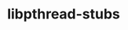 ---
title: "libpthread-stubs"
layout: cache
categories: [package, v0.18]
meta: {"versions": ["0.4"], "compilers": ["gcc@=7.3.1", "gcc@=7.5.0"], "oss": ["amzn2", "ubuntu18.04"], "platforms": ["linux"], "targets": ["aarch64", "graviton2", "x86_64", "x86_64_v3", "x86_64_v4"], "stacks": ["aws-isc", "aws-isc-aarch64", "data-vis-sdk", "e4s"], "num_specs": 5, "num_specs_by_stack": {"aws-isc-aarch64": 2, "data-vis-sdk": 1, "e4s": 1, "aws-isc": 2}}
spec_details: [{"hash": "2b5fes3twwjqckns5le2rtmeezcd6hdt", "compiler": "gcc@=7.3.1", "versions": ["0.4"], "os": "amzn2", "platform": "linux", "target": "graviton2", "variants": [], "stacks": ["aws-isc-aarch64"], "size": "-", "tarball": "https://binaries.spack.io/releases/v0.18/build_cache/linux-amzn2-graviton2/gcc-7.3.1/libpthread-stubs-0.4/linux-amzn2-graviton2-gcc-7.3.1-libpthread-stubs-0.4-2b5fes3twwjqckns5le2rtmeezcd6hdt.spack"}, {"hash": "mob66uvmit37c7x5mo46tke6n4joiuhs", "compiler": "gcc@=7.3.1", "versions": ["0.4"], "os": "amzn2", "platform": "linux", "target": "aarch64", "variants": [], "stacks": ["aws-isc-aarch64"], "size": "-", "tarball": "https://binaries.spack.io/releases/v0.18/build_cache/linux-amzn2-aarch64/gcc-7.3.1/libpthread-stubs-0.4/linux-amzn2-aarch64-gcc-7.3.1-libpthread-stubs-0.4-mob66uvmit37c7x5mo46tke6n4joiuhs.spack"}, {"hash": "4hgxcvyjntgdatofvugrahelpxoguexj", "compiler": "gcc@=7.5.0", "versions": ["0.4"], "os": "ubuntu18.04", "platform": "linux", "target": "x86_64", "variants": [], "stacks": ["data-vis-sdk", "e4s"], "size": "-", "tarball": "https://binaries.spack.io/releases/v0.18/build_cache/linux-ubuntu18.04-x86_64/gcc-7.5.0/libpthread-stubs-0.4/linux-ubuntu18.04-x86_64-gcc-7.5.0-libpthread-stubs-0.4-4hgxcvyjntgdatofvugrahelpxoguexj.spack"}, {"hash": "dx6hbgg5ctkvd2wixcwvjeb5irqdlx2f", "compiler": "gcc@=7.3.1", "versions": ["0.4"], "os": "amzn2", "platform": "linux", "target": "x86_64_v3", "variants": [], "stacks": ["aws-isc"], "size": "-", "tarball": "https://binaries.spack.io/releases/v0.18/build_cache/linux-amzn2-x86_64_v3/gcc-7.3.1/libpthread-stubs-0.4/linux-amzn2-x86_64_v3-gcc-7.3.1-libpthread-stubs-0.4-dx6hbgg5ctkvd2wixcwvjeb5irqdlx2f.spack"}, {"hash": "xcwxxme42ksotqaa47rlgpoxm55luos6", "compiler": "gcc@=7.3.1", "versions": ["0.4"], "os": "amzn2", "platform": "linux", "target": "x86_64_v4", "variants": [], "stacks": ["aws-isc"], "size": "-", "tarball": "https://binaries.spack.io/releases/v0.18/build_cache/linux-amzn2-x86_64_v4/gcc-7.3.1/libpthread-stubs-0.4/linux-amzn2-x86_64_v4-gcc-7.3.1-libpthread-stubs-0.4-xcwxxme42ksotqaa47rlgpoxm55luos6.spack"}]
---
